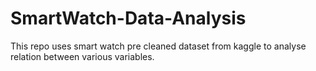 # SmartWatch-Data-Analysis
This repo uses smart watch pre cleaned dataset from kaggle to analyse relation between various variables.
